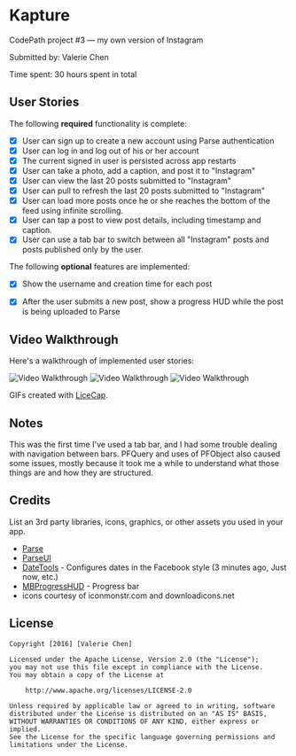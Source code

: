 # Kapture
CodePath project #3 — my own version of Instagram

Submitted by: Valerie Chen

Time spent: 30 hours spent in total

## User Stories

The following **required** functionality is complete:

* [X] User can sign up to create a new account using Parse authentication
* [X] User can log in and log out of his or her account
* [X] The current signed in user is persisted across app restarts
* [X] User can take a photo, add a caption, and post it to "Instagram"
* [X] User can view the last 20 posts submitted to "Instagram"
* [X] User can pull to refresh the last 20 posts submitted to "Instagram"
* [X] User can load more posts once he or she reaches the bottom of the feed using infinite scrolling.
* [X] User can tap a post to view post details, including timestamp and caption. 
* [X] User can use a tab bar to switch between all "Instagram" posts and posts published only by the user.

The following **optional** features are implemented:
* [X] Show the username and creation time for each post
* [X] After the user submits a new post, show a progress HUD while the post is being uploaded to Parse



## Video Walkthrough

Here's a walkthrough of implemented user stories:

<img src='https://media.giphy.com/media/3oEjI0ytVZEWs1R960/giphy.gif' title='Video Walkthrough' width='' alt='Video Walkthrough' />

<img src='https://media.giphy.com/media/3oEjI381JjfjadMa6k/giphy.gif' title='Video Walkthrough' width='' alt='Video Walkthrough' />

<img src='https://media.giphy.com/media/l41YuuEPx2GFVfENa/giphy.gif' title='Video Walkthrough' width='' alt='Video Walkthrough' />

GIFs created with [LiceCap](http://www.cockos.com/licecap/).

## Notes

This was the first time I've used a tab bar, and I had some trouble dealing with navigation between bars. PFQuery and uses of PFObject also caused some issues, mostly because it took me a while to understand what those things are and how they are structured.

## Credits

List an 3rd party libraries, icons, graphics, or other assets you used in your app.

- [Parse](https://github.com/ParsePlatform/parse-server)
- [ParseUI](https://github.com/ParsePlatform/ParseUI-iOS)
- [DateTools](https://github.com/MatthewYork/DateTools) - Configures dates in the Facebook style (3 minutes ago, Just now, etc.)
- [MBProgressHUD](https://github.com/jdg/MBProgressHUD) - Progress bar
- icons courtesy of iconmonstr.com and downloadicons.net

## License

    Copyright [2016] [Valerie Chen]

    Licensed under the Apache License, Version 2.0 (the "License");
    you may not use this file except in compliance with the License.
    You may obtain a copy of the License at

        http://www.apache.org/licenses/LICENSE-2.0

    Unless required by applicable law or agreed to in writing, software
    distributed under the License is distributed on an "AS IS" BASIS,
    WITHOUT WARRANTIES OR CONDITIONS OF ANY KIND, either express or implied.
    See the License for the specific language governing permissions and
    limitations under the License.
